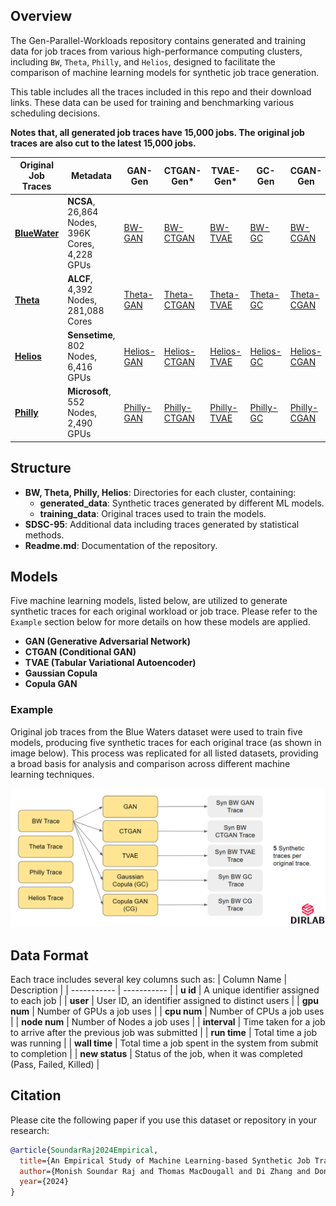 ## Overview

The Gen-Parallel-Workloads repository contains generated and training data for job traces from various high-performance computing clusters, including `BW`, `Theta`, `Philly`, and `Helios`, designed to facilitate the comparison of machine learning models for synthetic job trace generation. 

This table includes all the traces included in this repo and their download links. These data can be used for training and benchmarking various scheduling decisions.

**Notes that, all generated job traces have 15,000 jobs. The original job traces are also cut to the latest 15,000 jobs.**

| Original Job Traces | Metadata | GAN-Gen | CTGAN-Gen* | TVAE-Gen* | GC-Gen | CGAN-Gen |
|---------------------|----------|---------|------------|-----------|--------|----------|
| [**BlueWater**](https://github.com/DIR-LAB/Gen-Parallel-Workloads/blob/main/BW/training_data/blue_waters_data_training.csv) | **NCSA**, 26,864 Nodes, 396K Cores, 4,228 GPUs | [BW-GAN](https://github.com/DIR-LAB/Gen-Parallel-Workloads/blob/main/BW/generated_data/synthetic_data_gan_bw.csv) | [BW-CTGAN](https://github.com/DIR-LAB/Gen-Parallel-Workloads/blob/main/BW/generated_data/synthetic_data_ctgan_bw.csv) | [BW-TVAE](https://github.com/DIR-LAB/Gen-Parallel-Workloads/blob/main/BW/generated_data/synthetic_data_tvae_bw.csv) | [BW-GC](https://github.com/DIR-LAB/Gen-Parallel-Workloads/blob/main/BW/generated_data/synthetic_data_gc_bw.csv) | [BW-CGAN](https://github.com/DIR-LAB/Gen-Parallel-Workloads/blob/main/BW/generated_data/synthetic_data_cg_bw.csv)|
| [**Theta**](https://github.com/DIR-LAB/Gen-Parallel-Workloads/blob/main/Theta/training_data/theta_data_training.csv) | **ALCF**, 4,392 Nodes, 281,088 Cores | [Theta-GAN](https://github.com/DIR-LAB/Gen-Parallel-Workloads/blob/main/Theta/generated_data/synthetic_data_gan_theta.csv) | [Theta-CTGAN](https://github.com/DIR-LAB/Gen-Parallel-Workloads/blob/main/Theta/generated_data/synthetic_data_ctgan_theta.csv) | [Theta-TVAE](https://github.com/DIR-LAB/Gen-Parallel-Workloads/blob/main/Theta/generated_data/synthetic_data_tvae_theta.csv) | [Theta-GC](https://github.com/DIR-LAB/Gen-Parallel-Workloads/blob/main/Theta/generated_data/synthetic_data_gc_theta.csv) | [Theta-CGAN](https://github.com/DIR-LAB/Gen-Parallel-Workloads/blob/main/Theta/generated_data/synthetic_data_cg_theta.csv)|
| [**Helios**](https://github.com/DIR-LAB/Gen-Parallel-Workloads/blob/main/Helios/training_data/helios_data_training.csv) | **Sensetime**, 802 Nodes, 6,416 GPUs | [Helios-GAN](https://github.com/DIR-LAB/Gen-Parallel-Workloads/blob/main/Helios/generated_data/synthetic_data_gan_helios.csv) | [Helios-CTGAN](https://github.com/DIR-LAB/Gen-Parallel-Workloads/blob/main/Helios/generated_data/synthetic_data_ctgan_helios.csv) | [Helios-TVAE](https://github.com/DIR-LAB/Gen-Parallel-Workloads/blob/main/Helios/generated_data/synthetic_data_tvae_helios.csv) | [Helios-GC](https://github.com/DIR-LAB/Gen-Parallel-Workloads/blob/main/Helios/generated_data/synthetic_data_gc_helios.csv) | [Helios-CGAN](https://github.com/DIR-LAB/Gen-Parallel-Workloads/blob/main/Helios/generated_data/synthetic_data_cg_helios.csv)|
| [**Philly**](https://github.com/DIR-LAB/Gen-Parallel-Workloads/blob/main/Philly/training_data/philly_data_training.csv) | **Microsoft**, 552 Nodes, 2,490 GPUs | [Philly-GAN](https://github.com/DIR-LAB/Gen-Parallel-Workloads/blob/main/Philly/generated_data/synthetic_data_gan_philly.csv) | [Philly-CTGAN](https://github.com/DIR-LAB/Gen-Parallel-Workloads/blob/main/Philly/generated_data/synthetic_data_ctgan_philly.csv) | [Philly-TVAE](https://github.com/DIR-LAB/Gen-Parallel-Workloads/blob/main/Philly/generated_data/synthetic_data_tvae_philly.csv) | [Philly-GC](https://github.com/DIR-LAB/Gen-Parallel-Workloads/blob/main/Philly/generated_data/synthetic_data_gc_philly.csv) | [Philly-CGAN](https://github.com/DIR-LAB/Gen-Parallel-Workloads/blob/main/Philly/generated_data/synthetic_data_cg_philly.csv)|


## Structure

- **BW, Theta, Philly, Helios**: Directories for each cluster, containing:
  - **generated_data**: Synthetic traces generated by different ML models.
  - **training_data**: Original traces used to train the models.
- **SDSC-95**: Additional data including traces generated by statistical methods.
- **Readme.md**: Documentation of the repository.

## Models

Five machine learning models, listed below, are utilized to generate synthetic traces for each original workload or job trace. Please refer to the `Example` section below for more details on how these models are applied.

- **GAN (Generative Adversarial Network)**
- **CTGAN (Conditional GAN)**
- **TVAE (Tabular Variational Autoencoder)**
- **Gaussian Copula**
- **Copula GAN**

### Example

Original job traces from the Blue Waters dataset were used to train five models, producing five synthetic traces for each original trace (as shown in image below). This process was replicated for all listed datasets, providing a broad basis for analysis and comparison across different machine learning techniques.

![Example Image](example_image.png)

## Data Format

Each trace includes several key columns such as:
| Column Name | Description |
| ----------- | ----------- |
| **u id**        | A unique identifier assigned to each job |
| **user**        | User ID, an identifier assigned to distinct users |
| **gpu num**     | Number of GPUs a job uses |
| **cpu num**     | Number of CPUs a job uses |
| **node num**    | Number of Nodes a job uses |
| **interval**    | Time taken for a job to arrive after the previous job was submitted |
| **run time**    | Total time a job was running |
| **wall time**   | Total time a job spent in the system from submit to completion |
| **new status**  | Status of the job, when it was completed (Pass, Failed, Killed) |

## Citation

Please cite the following paper if you use this dataset or repository in your research:

```bibtex
@article{SoundarRaj2024Empirical,
  title={An Empirical Study of Machine Learning-based Synthetic Job Trace Generation Methods},
  author={Monish Soundar Raj and Thomas MacDougall and Di Zhang and Dong Dai},
  year={2024}
}
```

